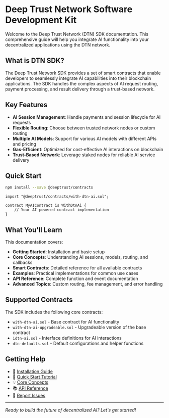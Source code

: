 # Deep Trust Network Software Development Kit

Welcome to the Deep Trust Network (DTN) SDK documentation. This comprehensive guide will help you integrate AI functionality into your decentralized applications using the DTN network.

## What is DTN SDK?

The Deep Trust Network SDK provides a set of smart contracts that enable developers to seamlessly integrate AI capabilities into their blockchain applications. The SDK handles the complex aspects of AI request routing, payment processing, and result delivery through a trust-based network.

## Key Features

- **AI Session Management**: Handle payments and session lifecycle for AI requests
- **Flexible Routing**: Choose between trusted network nodes or custom routing
- **Multiple AI Models**: Support for various AI models with different APIs and pricing
- **Gas-Efficient**: Optimized for cost-effective AI interactions on blockchain
- **Trust-Based Network**: Leverage staked nodes for reliable AI service delivery

## Quick Start

```bash
npm install --save @deeptrust/contracts
```

```solidity
import "@deeptrust/contracts/with-dtn-ai.sol";

contract MyAIContract is WithDtnAi {
    // Your AI-powered contract implementation
}
```

## What You'll Learn

This documentation covers:

- **Getting Started**: Installation and basic setup
- **Core Concepts**: Understanding AI sessions, models, routing, and callbacks
- **Smart Contracts**: Detailed reference for all available contracts
- **Examples**: Practical implementations for common use cases
- **API Reference**: Complete function and event documentation
- **Advanced Topics**: Custom routing, fee management, and error handling

## Supported Contracts

The SDK includes the following core contracts:

- `with-dtn-ai.sol` - Base contract for AI functionality
- `with-dtn-ai-upgradeable.sol` - Upgradeable version of the base contract
- `idtn-ai.sol` - Interface definitions for AI interactions
- `dtn-defaults.sol` - Default configurations and helper functions

## Getting Help

- 📖 [Installation Guide](getting-started/installation.md)
- 🚀 [Quick Start Tutorial](getting-started/quick-start.md)
- 💡 [Core Concepts](concepts/ai-sessions.md)
- 📚 [API Reference](api/interfaces.md)
- 🐛 [Report Issues](https://github.com/deeptrust/dtn-sdk/issues)

---

*Ready to build the future of decentralized AI? Let's get started!* 